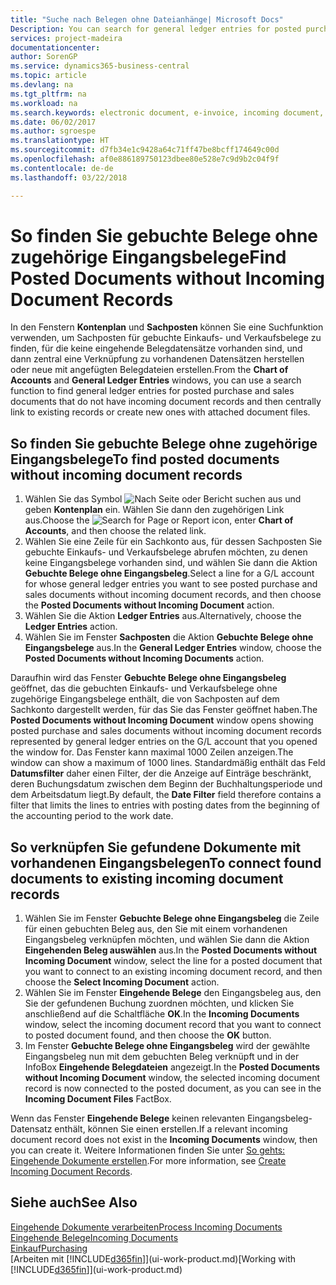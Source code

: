 ```yaml
---
title: "Suche nach Belegen ohne Dateianhänge| Microsoft Docs"
Description: You can search for general ledger entries for posted purchase and sales documents that do not have incoming electronic documents, such as imported invoices.
services: project-madeira
documentationcenter: 
author: SorenGP
ms.service: dynamics365-business-central
ms.topic: article
ms.devlang: na
ms.tgt_pltfrm: na
ms.workload: na
ms.search.keywords: electronic document, e-invoice, incoming document, OCR, ecommerce, document exchange, import invoice
ms.date: 06/02/2017
ms.author: sgroespe
ms.translationtype: HT
ms.sourcegitcommit: d7fb34e1c9428a64c71ff47be8bcff174649c00d
ms.openlocfilehash: af0e886189750123dbee80e528e7c9d9b2c04f9f
ms.contentlocale: de-de
ms.lasthandoff: 03/22/2018

---
```

# <a name="find-posted-documents-without-incoming-document-records"></a><span data-ttu-id="5623a-102">So finden Sie gebuchte Belege ohne zugehörige Eingangsbelege</span><span class="sxs-lookup"><span data-stu-id="5623a-102">Find Posted Documents without Incoming Document Records</span></span>
<span data-ttu-id="5623a-103">In den Fenstern **Kontenplan** und **Sachposten** können Sie eine Suchfunktion verwenden, um Sachposten für gebuchte Einkaufs- und Verkaufsbelege zu finden, für die keine eingehende Belegdatensätze vorhanden sind, und dann zentral eine Verknüpfung zu vorhandenen Datensätzen herstellen oder neue mit angefügten Belegdateien erstellen.</span><span class="sxs-lookup"><span data-stu-id="5623a-103">From the **Chart of Accounts** and **General Ledger Entries** windows, you can use a search function to find general ledger entries for posted purchase and sales documents that do not have incoming document records and then centrally link to existing records or create new ones with attached document files.</span></span>

## <a name="to-find-posted-documents-without-incoming-document-records"></a><span data-ttu-id="5623a-104">So finden Sie gebuchte Belege ohne zugehörige Eingangsbelege</span><span class="sxs-lookup"><span data-stu-id="5623a-104">To find posted documents without incoming document records</span></span>
1. <span data-ttu-id="5623a-105">Wählen Sie das Symbol ![Nach Seite oder Bericht suchen](media/ui-search/search_small.png "Nach Seite oder Bericht suchen") aus und geben **Kontenplan** ein. Wählen Sie dann den zugehörigen Link aus.</span><span class="sxs-lookup"><span data-stu-id="5623a-105">Choose the ![Search for Page or Report](media/ui-search/search_small.png "Search for Page or Report icon") icon, enter **Chart of Accounts**, and then choose the related link.</span></span>
2. <span data-ttu-id="5623a-106">Wählen Sie eine Zeile für ein Sachkonto aus, für dessen Sachposten Sie gebuchte Einkaufs- und Verkaufsbelege abrufen möchten, zu denen keine Eingangsbelege vorhanden sind, und wählen Sie dann die Aktion **Gebuchte Belege ohne Eingangsbeleg**.</span><span class="sxs-lookup"><span data-stu-id="5623a-106">Select a line for a G/L account for whose general ledger entries you want to see posted purchase and sales documents without incoming document records, and then choose the **Posted Documents without Incoming Document** action.</span></span>
3. <span data-ttu-id="5623a-107">Wählen Sie die Aktion **Ledger Entries** aus.</span><span class="sxs-lookup"><span data-stu-id="5623a-107">Alternatively, choose the **Ledger Entries** action.</span></span>
4. <span data-ttu-id="5623a-108">Wählen Sie im Fenster **Sachposten** die Aktion **Gebuchte Belege ohne Eingangsbelege** aus.</span><span class="sxs-lookup"><span data-stu-id="5623a-108">In the **General Ledger Entries** window, choose the **Posted Documents without Incoming Documents** action.</span></span>

<span data-ttu-id="5623a-109">Daraufhin wird das Fenster **Gebuchte Belege ohne Eingangsbeleg** geöffnet, das die gebuchten Einkaufs- und Verkaufsbelege ohne zugehörige Eingangsbelege enthält, die von Sachposten auf dem Sachkonto dargestellt werden, für das Sie das Fenster geöffnet haben.</span><span class="sxs-lookup"><span data-stu-id="5623a-109">The **Posted Documents without Incoming Document** window opens showing posted purchase and sales documents without incoming document records represented by general ledger entries on the G/L account that you opened the window for.</span></span> <span data-ttu-id="5623a-110">Das Fenster kann maximal 1000 Zeilen anzeigen.</span><span class="sxs-lookup"><span data-stu-id="5623a-110">The window can show a maximum of 1000 lines.</span></span> <span data-ttu-id="5623a-111">Standardmäßig enthält das Feld **Datumsfilter** daher einen Filter, der die Anzeige auf Einträge beschränkt, deren Buchungsdatum zwischen dem Beginn der Buchhaltungsperiode und dem Arbeitsdatum liegt.</span><span class="sxs-lookup"><span data-stu-id="5623a-111">By default, the **Date Filter** field therefore contains a filter that limits the lines to entries with posting dates from the beginning of the accounting period to the work date.</span></span>

## <a name="to-connect-found-documents-to-existing-incoming-document-records"></a><span data-ttu-id="5623a-112">So verknüpfen Sie gefundene Dokumente mit vorhandenen Eingangsbelegen</span><span class="sxs-lookup"><span data-stu-id="5623a-112">To connect found documents to existing incoming document records</span></span>
1. <span data-ttu-id="5623a-113">Wählen Sie im Fenster **Gebuchte Belege ohne Eingangsbeleg** die Zeile für einen gebuchten Beleg aus, den Sie mit einem vorhandenen Eingangsbeleg verknüpfen möchten, und wählen Sie dann die Aktion **Eingehenden Beleg auswählen** aus.</span><span class="sxs-lookup"><span data-stu-id="5623a-113">In the **Posted Documents without Incoming Document** window, select the line for a posted document that you want to connect to an existing incoming document record, and then choose the **Select Incoming Document** action.</span></span>
2. <span data-ttu-id="5623a-114">Wählen Sie im Fenster **Eingehende Belege** den Eingangsbeleg aus, den Sie der gefundenen Buchung zuordnen möchten, und klicken Sie anschließend auf die Schaltfläche **OK**.</span><span class="sxs-lookup"><span data-stu-id="5623a-114">In the **Incoming Documents** window, select the incoming document record that you want to connect to posted document found, and then choose the **OK** button.</span></span>
3. <span data-ttu-id="5623a-115">Im Fenster **Gebuchte Belege ohne Eingangsbeleg** wird der gewählte Eingangsbeleg nun mit dem gebuchten Beleg verknüpft und in der InfoBox **Eingehende Belegdateien** angezeigt.</span><span class="sxs-lookup"><span data-stu-id="5623a-115">In the **Posted Documents without Incoming Document** window, the selected incoming document record is now connected to the posted document, as you can see in the **Incoming Document Files** FactBox.</span></span>

<span data-ttu-id="5623a-116">Wenn das Fenster **Eingehende Belege** keinen relevanten Eingangsbeleg-Datensatz enthält, können Sie einen erstellen.</span><span class="sxs-lookup"><span data-stu-id="5623a-116">If a relevant incoming document record does not exist in the **Incoming Documents** window, then you can create it.</span></span> <span data-ttu-id="5623a-117">Weitere Informationen finden Sie unter [So gehts: Eingehende Dokumente erstellen](across-how-create-income-document-records.md).</span><span class="sxs-lookup"><span data-stu-id="5623a-117">For more information, see [Create Incoming Document Records](across-how-create-income-document-records.md).</span></span>

## <a name="see-also"></a><span data-ttu-id="5623a-118">Siehe auch</span><span class="sxs-lookup"><span data-stu-id="5623a-118">See Also</span></span>
[<span data-ttu-id="5623a-119">Eingehende Dokumente verarbeiten</span><span class="sxs-lookup"><span data-stu-id="5623a-119">Process Incoming Documents</span></span>](across-process-income-documents.md)  
[<span data-ttu-id="5623a-120">Eingehende Belege</span><span class="sxs-lookup"><span data-stu-id="5623a-120">Incoming Documents</span></span>](across-income-documents.md)  
[<span data-ttu-id="5623a-121">Einkauf</span><span class="sxs-lookup"><span data-stu-id="5623a-121">Purchasing</span></span>](purchasing-manage-purchasing.md)  
<span data-ttu-id="5623a-122">[Arbeiten mit [!INCLUDE[d365fin](includes/d365fin_md.md)]](ui-work-product.md)</span><span class="sxs-lookup"><span data-stu-id="5623a-122">[Working with [!INCLUDE[d365fin](includes/d365fin_md.md)]](ui-work-product.md)</span></span>

